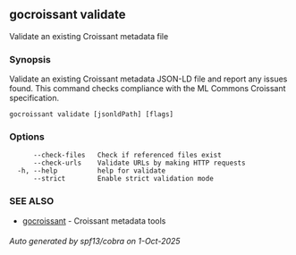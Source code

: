 ## gocroissant validate

Validate an existing Croissant metadata file

### Synopsis

Validate an existing Croissant metadata JSON-LD file and report any issues found.
		This command checks compliance with the ML Commons Croissant specification.

```
gocroissant validate [jsonldPath] [flags]
```

### Options

```
      --check-files   Check if referenced files exist
      --check-urls    Validate URLs by making HTTP requests
  -h, --help          help for validate
      --strict        Enable strict validation mode
```

### SEE ALSO

* [gocroissant](gocroissant.md)	 - Croissant metadata tools

###### Auto generated by spf13/cobra on 1-Oct-2025
